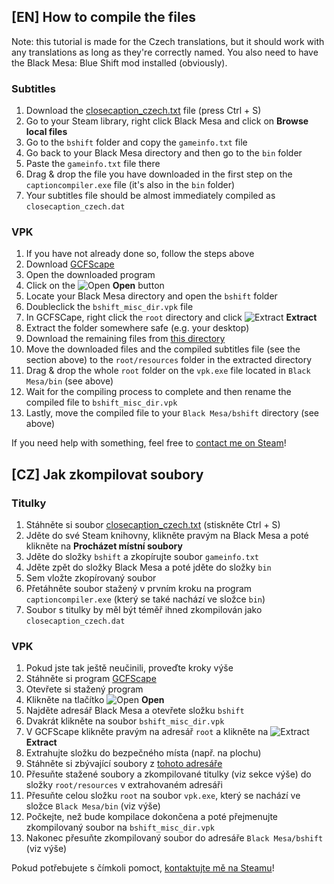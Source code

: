 ## [EN] How to compile the files
Note: this tutorial is made for the Czech translations, but it should work with any translations as long as they're correctly named. You also need to have the Black Mesa: Blue Shift mod installed (obviously).
### Subtitles
1. Download the [closecaption_czech.txt](https://raw.githubusercontent.com/Fjuro/bm-bs-cz/main/Blue%20Shift/closecaption_czech.txt) file (press Ctrl + S)
2. Go to your Steam library, right click Black Mesa and click on **Browse local files**
3. Go to the `bshift` folder and copy the `gameinfo.txt` file
4. Go back to your Black Mesa directory and then go to the `bin` folder
5. Paste the `gameinfo.txt` file there
6. Drag & drop the file you have downloaded in the first step on the `captioncompiler.exe` file (it's also in the `bin` folder)
7. Your subtitles file should be almost immediately compiled as `closecaption_czech.dat`
### VPK
1. If you have not already done so, follow the steps above
2. Download [GCFScape](https://nemstools.github.io/pages/GCFScape-Download.html)
3. Open the downloaded program 
4. Click on the ![Open](https://user-images.githubusercontent.com/40403606/177190981-2b36c7f1-f4a4-46ce-8471-59549d0e9851.png) **Open** button
5. Locate your Black Mesa directory and open the `bshift` folder
6. Doubleclick the `bshift_misc_dir.vpk` file
7. In GCFSCape, right click the `root` directory and click ![Extract](https://user-images.githubusercontent.com/40403606/177191519-62a02a47-edd8-4d3d-9376-4e3c88d88fd2.png) **Extract**
8. Extract the folder somewhere safe (e.g. your desktop)
9. Download the remaining files from [this directory](https://github.com/Fjuro/bm-bs-cz/tree/main/Blue%20Shift)
10. Move the downloaded files and the compiled subtitles file (see the section above) to the `root/resources` folder in the extracted directory
11. Drag & drop the whole `root` folder on the `vpk.exe` file located in `Black Mesa/bin` (see above)
12. Wait for the compiling process to complete and then rename the compiled file to `bshift_misc_dir.vpk`
13. Lastly, move the compiled file to your `Black Mesa/bshift` directory (see above)

If you need help with something, feel free to [contact me on Steam](https://steamcommunity.com/id/Fjuro)!

## [CZ] Jak zkompilovat soubory
### Titulky
1. Stáhněte si soubor [closecaption_czech.txt](https://raw.githubusercontent.com/Fjuro/bm-bs-cz/main/Blue%20Shift/closecaption_czech.txt) (stiskněte Ctrl + S)
2. Jděte do své Steam knihovny, klikněte pravým na Black Mesa a poté klikněte na **Procházet místní soubory**
3. Jděte do složky `bshift` a zkopírujte soubor `gameinfo.txt`
4. Jděte zpět do složky Black Mesa a poté jděte do složky `bin`
5. Sem vložte zkopírovaný soubor
6. Přetáhněte soubor stažený v prvním kroku na program `captioncompiler.exe` (který se také nachází ve složce `bin`)
7. Soubor s titulky by měl být téměř ihned zkompilován jako `closecaption_czech.dat`
### VPK
1. Pokud jste tak ještě neučinili, proveďte kroky výše
2. Stáhněte si program [GCFScape](https://nemstools.github.io/pages/GCFScape-Download.html)
3. Otevřete si stažený program
4. Klikněte na tlačítko ![Open](https://user-images.githubusercontent.com/40403606/177190981-2b36c7f1-f4a4-46ce-8471-59549d0e9851.png) **Open**
5. Najděte adresář Black Mesa a otevřete složku `bshift`
6. Dvakrát klikněte na soubor `bshift_misc_dir.vpk`
7. V GCFScape klikněte pravým na adresář `root` a klikněte na ![Extract](https://user-images.githubusercontent.com/40403606/177191519-62a02a47-edd8-4d3d-9376-4e3c88d88fd2.png) **Extract**
8. Extrahujte složku do bezpečného místa (např. na plochu)
9. Stáhněte si zbývající soubory z [tohoto adresáře](https://github.com/Fjuro/bm-bs-cz/tree/main/Blue%20Shift)
10. Přesuňte stažené soubory a zkompilované titulky (viz sekce výše) do složky `root/resources` v extrahovaném adresáři
11. Přesuňte celou složku `root` na soubor `vpk.exe`, který se nachází ve složce `Black Mesa/bin` (viz výše)
12. Počkejte, než bude kompilace dokončena a poté přejmenujte zkompilovaný soubor na `bshift_misc_dir.vpk`
13. Nakonec přesuňte zkompilovaný soubor do adresáře `Black Mesa/bshift` (viz výše)

Pokud potřebujete s čímkoli pomoct, [kontaktujte mě na Steamu](https://steamcommunity.com/id/Fjuro)!

